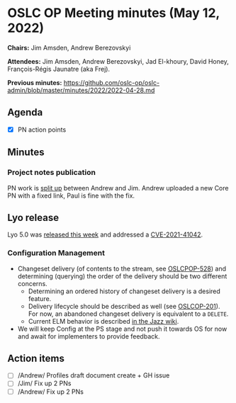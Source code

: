 # OSLC OP Meeting minutes (May 12, 2022)

**Chairs:** Jim Amsden, Andrew Berezovskyi

**Attendees:** Jim Amsden, Andrew Berezovskyi, Jad El-khoury, David Honey, François-Régis Jaunatre (aka Frej).

**Previous minutes:** https://github.com/oslc-op/oslc-admin/blob/master/minutes/2022/2022-04-28.md 

## Agenda

- [x] PN action points

## Minutes

### Project notes publication

PN work is [split up](https://docs.google.com/spreadsheets/d/1qBEwLBeRSnfCyBvqR9SAwoPH82ZQ3J5-Gq9x92e-jVY/edit#gid=0) between Andrew and Jim. Andrew uploaded a new Core PN with a fixed link, Paul is fine with the fix.

## Lyo release

Lyo 5.0 was [released this week](https://forum.open-services.net/t/lyo-5-0-0-release/615) and addressed a [CVE-2021-41042](https://cve.mitre.org/cgi-bin/cvename.cgi?name=CVE-2021-41042).


### Configuration Management

- Changeset delivery (of contents to the stream, see [OSLCPOP-528](https://github.com/oslc-op/oslc-specs/issues/528)) and determining (querying) the order of the delivery should be two different concerns.
    - Determining an ordered history of changeset delivery is a desired feature.
    - Delivery lifecycle should be described as well (see [OSLCOP-201](https://github.com/oslc-op/oslc-specs/issues/201)). For now, an abandoned changeset delivery is equivalent to a `DELETE`.
    - Current ELM behavior is described [in the Jazz wiki](https://jazz.net/wiki/bin/view/Main/DNGConfigManagement#factory_operations).
- We will keep Config at the PS stage and not push it towards OS for now and await for implementers to provide feedback.


## Action items

- [ ] /Andrew/ Profiles draft document create + GH issue
- [ ] /Jim/ Fix up 2 PNs
- [ ] /Andrew/ Fix up 2 PNs
